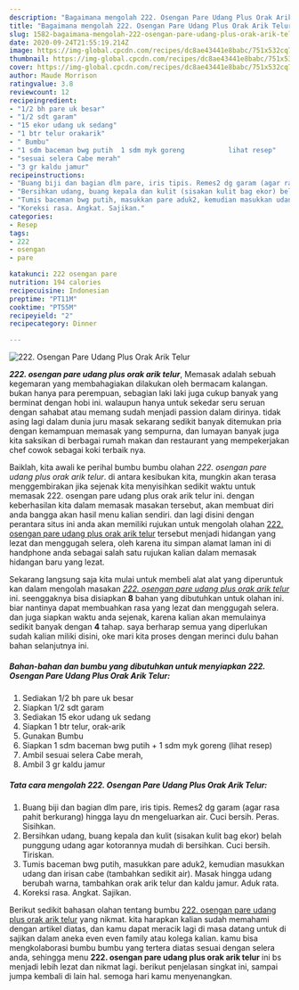 ```yaml
---
description: "Bagaimana mengolah 222. Osengan Pare Udang Plus Orak Arik Telur Lezat"
title: "Bagaimana mengolah 222. Osengan Pare Udang Plus Orak Arik Telur Lezat"
slug: 1582-bagaimana-mengolah-222-osengan-pare-udang-plus-orak-arik-telur-lezat
date: 2020-09-24T21:55:19.214Z
image: https://img-global.cpcdn.com/recipes/dc8ae43441e8babc/751x532cq70/222-osengan-pare-udang-plus-orak-arik-telur-foto-resep-utama.jpg
thumbnail: https://img-global.cpcdn.com/recipes/dc8ae43441e8babc/751x532cq70/222-osengan-pare-udang-plus-orak-arik-telur-foto-resep-utama.jpg
cover: https://img-global.cpcdn.com/recipes/dc8ae43441e8babc/751x532cq70/222-osengan-pare-udang-plus-orak-arik-telur-foto-resep-utama.jpg
author: Maude Morrison
ratingvalue: 3.8
reviewcount: 12
recipeingredient:
- "1/2 bh pare uk besar"
- "1/2 sdt garam"
- "15 ekor udang uk sedang"
- "1 btr telur orakarik"
- " Bumbu"
- "1 sdm baceman bwg putih  1 sdm myk goreng           lihat resep"
- "sesuai selera Cabe merah"
- "3 gr kaldu jamur"
recipeinstructions:
- "Buang biji dan bagian dlm pare, iris tipis. Remes2 dg garam (agar rasa pahit berkurang) hingga layu dn mengeluarkan air. Cuci bersih. Peras. Sisihkan."
- "Bersihkan udang, buang kepala dan kulit (sisakan kulit bag ekor) belah punggung udang agar kotorannya mudah di bersihkan. Cuci bersih. Tiriskan."
- "Tumis baceman bwg putih, masukkan pare aduk2, kemudian masukkan udang dan irisan cabe (tambahkan sedikit air). Masak hingga udang berubah warna, tambahkan orak arik telur dan kaldu jamur. Aduk rata."
- "Koreksi rasa. Angkat. Sajikan."
categories:
- Resep
tags:
- 222
- osengan
- pare

katakunci: 222 osengan pare 
nutrition: 194 calories
recipecuisine: Indonesian
preptime: "PT11M"
cooktime: "PT55M"
recipeyield: "2"
recipecategory: Dinner

---
```



![222. Osengan Pare Udang Plus Orak Arik Telur](https://img-global.cpcdn.com/recipes/dc8ae43441e8babc/751x532cq70/222-osengan-pare-udang-plus-orak-arik-telur-foto-resep-utama.jpg)

<b><i>222. osengan pare udang plus orak arik telur</i></b>, Memasak adalah sebuah kegemaran yang membahagiakan dilakukan oleh bermacam kalangan. bukan hanya para perempuan, sebagian laki laki juga cukup banyak yang berminat dengan hobi ini. walaupun hanya untuk sekedar seru seruan dengan sahabat atau memang sudah menjadi passion dalam dirinya. tidak asing lagi dalam dunia juru masak sekarang sedikit banyak ditemukan pria dengan kemampuan memasak yang sempurna, dan lumayan banyak juga kita saksikan di berbagai rumah makan dan restaurant yang mempekerjakan chef cowok sebagai koki terbaik nya.

Baiklah, kita awali ke perihal bumbu bumbu olahan <i>222. osengan pare udang plus orak arik telur</i>. di antara kesibukan kita, mungkin akan terasa menggembirakan jika sejenak kita menyisihkan sedikit waktu untuk memasak 222. osengan pare udang plus orak arik telur ini. dengan keberhasilan kita dalam memasak masakan tersebut, akan membuat diri anda bangga akan hasil menu kalian sendiri. dan lagi disini dengan perantara situs ini anda akan memiliki rujukan untuk mengolah olahan <u>222. osengan pare udang plus orak arik telur</u> tersebut menjadi hidangan yang lezat dan menggugah selera, oleh karena itu simpan alamat laman ini di handphone anda sebagai salah satu rujukan kalian dalam memasak hidangan baru yang lezat.




Sekarang langsung saja kita mulai untuk membeli alat alat yang diperuntuk kan dalam mengolah masakan <u><i>222. osengan pare udang plus orak arik telur</i></u> ini. seenggaknya bisa disiapkan <b>8</b> bahan yang dibutuhkan untuk olahan ini. biar nantinya dapat membuahkan rasa yang lezat dan menggugah selera. dan juga siapkan waktu anda sejenak, karena kalian akan memulainya sedikit banyak dengan <b>4</b> tahap. saya berharap semua yang diperlukan sudah kalian miliki disini, oke mari kita proses dengan merinci dulu bahan bahan selanjutnya ini.

<!--inarticleads1-->

##### Bahan-bahan dan bumbu yang dibutuhkan untuk menyiapkan 222. Osengan Pare Udang Plus Orak Arik Telur:

1. Sediakan 1/2 bh pare uk besar
1. Siapkan 1/2 sdt garam
1. Sediakan 15 ekor udang uk sedang
1. Siapkan 1 btr telur, orak-arik
1. Gunakan  Bumbu
1. Siapkan 1 sdm baceman bwg putih + 1 sdm myk goreng           (lihat resep)
1. Ambil sesuai selera Cabe merah,
1. Ambil 3 gr kaldu jamur




<!--inarticleads2-->

##### Tata cara mengolah 222. Osengan Pare Udang Plus Orak Arik Telur:

1. Buang biji dan bagian dlm pare, iris tipis. Remes2 dg garam (agar rasa pahit berkurang) hingga layu dn mengeluarkan air. Cuci bersih. Peras. Sisihkan.
1. Bersihkan udang, buang kepala dan kulit (sisakan kulit bag ekor) belah punggung udang agar kotorannya mudah di bersihkan. Cuci bersih. Tiriskan.
1. Tumis baceman bwg putih, masukkan pare aduk2, kemudian masukkan udang dan irisan cabe (tambahkan sedikit air). Masak hingga udang berubah warna, tambahkan orak arik telur dan kaldu jamur. Aduk rata.
1. Koreksi rasa. Angkat. Sajikan.




Berikut sedikit bahasan olahan tentang bumbu <u>222. osengan pare udang plus orak arik telur</u> yang nikmat. kita harapkan kalian sudah memahami dengan artikel diatas, dan kamu dapat meracik lagi di masa datang untuk di sajikan dalam aneka even even family atau kolega kalian. kamu bisa mengkolaborasi bumbu bumbu yang tertera diatas sesuai dengan selera anda, sehingga menu <b>222. osengan pare udang plus orak arik telur</b> ini bs menjadi lebih lezat dan nikmat lagi. berikut penjelasan singkat ini, sampai jumpa kembali di lain hal. semoga hari kamu menyenangkan.
